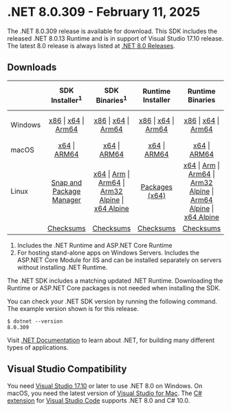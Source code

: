 # .NET 8.0.309 - February 11, 2025

The .NET 8.0.309 release is available for download. This SDK includes the released .NET 8.0.13 Runtime and is in support of Visual Studio 17.10 release. The latest 8.0 release is always listed at [.NET 8.0 Releases](../README.md).

## Downloads

|           | SDK Installer<sup>1</sup>                        | SDK Binaries<sup>1</sup>                 | Runtime Installer                                        | Runtime Binaries                                 | ASP.NET Core Runtime           |Windows Desktop Runtime          |
| --------- | :------------------------------------------:     | :----------------------:                 | :---------------------------:                            | :-------------------------:                      | :-----------------:            | :-----------------:            |
| Windows   | [x86][dotnet-sdk-win-x86.exe] \| [x64][dotnet-sdk-win-x64.exe] \| [Arm64][dotnet-sdk-win-arm64.exe] | [x86][dotnet-sdk-win-x86.zip] \| [x64][dotnet-sdk-win-x64.zip] \|  [Arm64][dotnet-sdk-win-arm64.zip] | [x86][dotnet-runtime-win-x86.exe] \| [x64][dotnet-runtime-win-x64.exe] \| [Arm64][dotnet-runtime-win-arm64.exe] | [x86][dotnet-runtime-win-x86.zip] \| [x64][dotnet-runtime-win-x64.zip] \| [Arm64][dotnet-runtime-win-arm64.zip] | [x86][aspnetcore-runtime-win-x86.exe] \| [x64][aspnetcore-runtime-win-x64.exe] \|<br/> [Hosting Bundle][dotnet-hosting-win.exe]<sup>2</sup> | [x86][windowsdesktop-runtime-win-x86.exe] \| [x64][windowsdesktop-runtime-win-x64.exe] \| [Arm64][windowsdesktop-runtime-win-arm64.exe] |
| macOS     | [x64][dotnet-sdk-osx-x64.pkg] \| [ARM64][dotnet-sdk-osx-arm64.pkg] | [x64][dotnet-sdk-osx-x64.tar.gz] \| [ARM64][dotnet-sdk-osx-arm64.tar.gz]  | [x64][dotnet-runtime-osx-x64.pkg] \| [ARM64][dotnet-runtime-osx-arm64.pkg] | [x64][dotnet-runtime-osx-x64.tar.gz] \| [ARM64][dotnet-runtime-osx-arm64.tar.gz]| [x64][aspnetcore-runtime-osx-x64.tar.gz] \| [ARM64][aspnetcore-runtime-osx-arm64.tar.gz] | - |<sup>1</sup>
| Linux     |  [Snap and Package Manager](../install-linux.md)  | [x64][dotnet-sdk-linux-x64.tar.gz] \| [Arm][dotnet-sdk-linux-arm.tar.gz]  \| [Arm64][dotnet-sdk-linux-arm64.tar.gz] \| [Arm32 Alpine][dotnet-sdk-linux-musl-arm.tar.gz]  \| [x64 Alpine][dotnet-sdk-linux-musl-x64.tar.gz] | [Packages (x64)][linux-packages] | [x64][dotnet-runtime-linux-x64.tar.gz] \| [Arm][dotnet-runtime-linux-arm.tar.gz] \| [Arm64][dotnet-runtime-linux-arm64.tar.gz] \| [Arm32 Alpine][dotnet-runtime-linux-musl-arm.tar.gz] \| [Arm64 Alpine][dotnet-runtime-linux-musl-arm64.tar.gz] \| [x64 Alpine][dotnet-runtime-linux-musl-x64.tar.gz]  | [x64][aspnetcore-runtime-linux-x64.tar.gz]<sup>1</sup>  \| [Arm][aspnetcore-runtime-linux-arm.tar.gz]<sup>1</sup> \| [Arm64][aspnetcore-runtime-linux-arm64.tar.gz]<sup>1</sup> \| [x64 Alpine][aspnetcore-runtime-linux-musl-x64.tar.gz] | - | <sup>1</sup> |
|  | [Checksums][checksums-sdk]                             | [Checksums][checksums-sdk]                                      | [Checksums][checksums-runtime]                             | [Checksums][checksums-runtime]  | [Checksums][checksums-runtime]  | [Checksums][checksums-runtime]

1. Includes the .NET Runtime and ASP.NET Core Runtime
2. For hosting stand-alone apps on Windows Servers. Includes the ASP.NET Core Module for IIS and can be installed separately on servers without installing .NET Runtime.

The .NET SDK includes a matching updated .NET Runtime. Downloading the Runtime or ASP.NET Core packages is not needed when installing the SDK.

You can check your .NET SDK version by running the following command. The example version shown is for this release.

```console
$ dotnet --version
8.0.309
```
Visit [.NET Documentation](https://learn.microsoft.com/dotnet/) to learn about .NET, for building many different types of applications.

## Visual Studio Compatibility

You need [Visual Studio 17.10](https://visualstudio.microsoft.com) or later to use .NET 8.0 on Windows. On macOS, you need the latest version of [Visual Studio for Mac](https://visualstudio.microsoft.com/vs/mac/). The [C# extension](https://code.visualstudio.com/docs/languages/dotnet) for [Visual Studio Code](https://code.visualstudio.com/) supports .NET 8.0 and C# 10.0.

[blob-runtime]: https://builds.dotnet.microsoft.com/dotnet/Runtime/
[blob-sdk]: https://builds.dotnet.microsoft.com/dotnet/Sdk/
[release-notes]: 8.0.309.md

[checksums-runtime]: https://builds.dotnet.microsoft.com/dotnet/checksums/8.0.13-sha.txt
[checksums-sdk]: https://builds.dotnet.microsoft.com/dotnet/checksums/8.0.13-sha.txt

[linux-install]: https://learn.microsoft.com/dotnet/core/install/linux
[dotnet-blog]:  https://devblogs.microsoft.com/dotnet/january-2025-updates/
[aspnet-blog]: https://devblogs.microsoft.com/dotnet/announcing-asp-net-core-in-net-8/
[maui-blog]: https://devblogs.microsoft.com/dotnet/update-on-dotnet-maui/

[linux-packages]: ../install-linux.md

[//]: # ( Runtime 8.0.13)
[dotnet-runtime-linux-arm.tar.gz]: https://download.visualstudio.microsoft.com/download/pr/e42f6ab0-c3df-46db-83dc-47205f5cb6fd/0c1cf07866e0674a18748cfed2b747b2/dotnet-runtime-8.0.13-linux-arm.tar.gz
[dotnet-runtime-linux-arm64.tar.gz]: https://download.visualstudio.microsoft.com/download/pr/7613adb2-d77c-40ac-b9b4-28f0f571489c/0943d0483052418201c63456b52a1908/dotnet-runtime-8.0.13-linux-arm64.tar.gz
[dotnet-runtime-linux-musl-arm.tar.gz]: https://download.visualstudio.microsoft.com/download/pr/2a7efa56-7d1d-4fe5-9913-bebde112ff7a/959441c7558e14cf628c30ceee03dda4/dotnet-runtime-8.0.13-linux-musl-arm.tar.gz
[dotnet-runtime-linux-musl-arm64.tar.gz]: https://download.visualstudio.microsoft.com/download/pr/88255cf7-e65f-4fa7-b9ca-5d4ce68ad28c/4f0cd54be0d4c52ada9c105e8641c434/dotnet-runtime-8.0.13-linux-musl-arm64.tar.gz
[dotnet-runtime-linux-musl-x64.tar.gz]: https://download.visualstudio.microsoft.com/download/pr/c02c39f9-a695-4924-ab27-e1935b9f1bb0/860d07a99820abb189489d8e340e01b9/dotnet-runtime-8.0.13-linux-musl-x64.tar.gz
[dotnet-runtime-linux-x64.tar.gz]: https://download.visualstudio.microsoft.com/download/pr/d26516b7-7049-4c18-974c-467190461f3a/667fb6101ef1f43f624e175b49f8ab49/dotnet-runtime-8.0.13-linux-x64.tar.gz
[dotnet-runtime-osx-arm64.pkg]: https://download.visualstudio.microsoft.com/download/pr/f6dd7afb-1dbc-4beb-8547-e27af38044be/5861971ab747d6b30abf5019e656b1f0/dotnet-runtime-8.0.13-osx-arm64.pkg
[dotnet-runtime-osx-arm64.tar.gz]: https://download.visualstudio.microsoft.com/download/pr/dd971173-c30c-4fdc-aaec-015aa6a5e149/dee0d19d43982cdf456a7ab9aec99094/dotnet-runtime-8.0.13-osx-arm64.tar.gz
[dotnet-runtime-osx-x64.pkg]: https://download.visualstudio.microsoft.com/download/pr/e05dfbc0-8108-4d18-8b7d-4ada4c130f55/2cd93e620e5b0fe41689070675e3d0c1/dotnet-runtime-8.0.13-osx-x64.pkg
[dotnet-runtime-osx-x64.tar.gz]: https://download.visualstudio.microsoft.com/download/pr/0803f323-5b8a-4891-be36-731d42760b4f/13078be8c22cc327924445a898e74995/dotnet-runtime-8.0.13-osx-x64.tar.gz
[dotnet-runtime-win-arm64.exe]: https://download.visualstudio.microsoft.com/download/pr/ac82bc95-f188-45e1-b85a-ad86832e2969/1a21554a226a4f669a2d5a11a38624c2/dotnet-runtime-8.0.13-win-arm64.exe
[dotnet-runtime-win-arm64.zip]: https://download.visualstudio.microsoft.com/download/pr/97d6132f-e43d-4285-b9aa-9ef2b91e105d/c8b98d2b49da117024db0112df1ed90a/dotnet-runtime-8.0.13-win-arm64.zip
[dotnet-runtime-win-x64.exe]: https://download.visualstudio.microsoft.com/download/pr/9c2068f2-dd3e-46cb-a88d-3c2d35b5181f/9ce26210851b0720c5382c6cd056b126/dotnet-runtime-8.0.13-win-x64.exe
[dotnet-runtime-win-x64.zip]: https://download.visualstudio.microsoft.com/download/pr/df1af785-8a0e-426d-8223-78c342215a98/9ab0b3c65e3522788623573d24c94a0d/dotnet-runtime-8.0.13-win-x64.zip
[dotnet-runtime-win-x86.exe]: https://download.visualstudio.microsoft.com/download/pr/5bac19ad-0711-4eba-a5a3-5e818c5f2fdf/cdec118c18b8457fe4d3ff918f78b4bd/dotnet-runtime-8.0.13-win-x86.exe
[dotnet-runtime-win-x86.zip]: https://download.visualstudio.microsoft.com/download/pr/fedb6691-678b-48a6-bcd7-dba54847d5d5/e07a041352e4f8f38085e35883139d00/dotnet-runtime-8.0.13-win-x86.zip

[//]: # ( WindowsDesktop 8.0.13)
[windowsdesktop-runtime-win-arm64.exe]: https://download.visualstudio.microsoft.com/download/pr/7468483d-b69c-4ff8-b900-e046f3a73e8d/fce0ba9123be8a4cc10ed1c73af09ae6/windowsdesktop-runtime-8.0.13-win-arm64.exe
[windowsdesktop-runtime-win-arm64.zip]: https://download.visualstudio.microsoft.com/download/pr/69ba92d7-f693-4fac-a4cf-39cdd9f09a72/52c3b8510a7c3f2f5a1a2711319f0df5/windowsdesktop-runtime-8.0.13-win-arm64.zip
[windowsdesktop-runtime-win-x64.exe]: https://download.visualstudio.microsoft.com/download/pr/fc8c9dea-8180-4dad-bf1b-5f229cf47477/c3f0536639ab40f1470b6bad5e1b95b8/windowsdesktop-runtime-8.0.13-win-x64.exe
[windowsdesktop-runtime-win-x64.zip]: https://download.visualstudio.microsoft.com/download/pr/89dbb1e1-6101-4653-995e-afa519628868/c3a1aabd30f140703fed9457fbe688dd/windowsdesktop-runtime-8.0.13-win-x64.zip
[windowsdesktop-runtime-win-x86.exe]: https://download.visualstudio.microsoft.com/download/pr/b1827c52-ec83-4b3e-8d24-f321276bcdea/812e8d5871111cdc02cc82209c7d45fd/windowsdesktop-runtime-8.0.13-win-x86.exe
[windowsdesktop-runtime-win-x86.zip]: https://download.visualstudio.microsoft.com/download/pr/0b1a6f72-3e50-4af8-9297-20fded5a449e/a65a86903ed96c8e9ac80ad091412457/windowsdesktop-runtime-8.0.13-win-x86.zip

[//]: # ( ASP 8.0.13)
[aspnetcore-runtime-linux-arm.tar.gz]: https://download.visualstudio.microsoft.com/download/pr/2c764efa-2f8b-44d1-9308-87dcafaeff2f/cd8f6383aa8adb1dd9493520b57f08ef/aspnetcore-runtime-8.0.13-linux-arm.tar.gz
[aspnetcore-runtime-linux-arm64.tar.gz]: https://download.visualstudio.microsoft.com/download/pr/3167f98c-e2ef-4d19-bd00-178c27ed7f3d/8f9eb25b9899009f11ae837612b52c0e/aspnetcore-runtime-8.0.13-linux-arm64.tar.gz
[aspnetcore-runtime-linux-musl-arm.tar.gz]: https://download.visualstudio.microsoft.com/download/pr/d0f6f5ae-d965-4836-a1cc-97e382e9e919/9bbf8231f856157d4538180e92f24b53/aspnetcore-runtime-8.0.13-linux-musl-arm.tar.gz
[aspnetcore-runtime-linux-musl-arm64.tar.gz]: https://download.visualstudio.microsoft.com/download/pr/9f700310-0300-4863-aa9b-469020d64bfb/025c0192fbc5ff3fab066ecba8cd76c1/aspnetcore-runtime-8.0.13-linux-musl-arm64.tar.gz
[aspnetcore-runtime-linux-musl-x64.tar.gz]: https://download.visualstudio.microsoft.com/download/pr/e3b6a163-097f-4fc4-9ac4-3e42f5d98a69/8ca03a327bd2dcb6b55ac066b54b99a0/aspnetcore-runtime-8.0.13-linux-musl-x64.tar.gz
[aspnetcore-runtime-linux-x64.tar.gz]: https://download.visualstudio.microsoft.com/download/pr/2115caf0-c47f-448a-8ad6-107a742d2b9e/52036588ffe8f8abd87a3d033fd93b67/aspnetcore-runtime-8.0.13-linux-x64.tar.gz
[aspnetcore-runtime-osx-arm64.tar.gz]: https://download.visualstudio.microsoft.com/download/pr/a91349c2-bbe8-4a89-a5c1-bf42b6916fed/9d25c6514ce8983ea8fd494ef8491bfe/aspnetcore-runtime-8.0.13-osx-arm64.tar.gz
[aspnetcore-runtime-osx-x64.tar.gz]: https://download.visualstudio.microsoft.com/download/pr/08747374-3c8d-4ff8-9ccd-76428ede4b69/d09395b7026ad4825c0fa73342f98a42/aspnetcore-runtime-8.0.13-osx-x64.tar.gz
[aspnetcore-runtime-win-arm64.exe]: https://download.visualstudio.microsoft.com/download/pr/92b982a8-79d9-4904-aa1b-b856639f4ee2/7d0961aea2ad6f24198a7eac14563bcf/aspnetcore-runtime-8.0.13-win-arm64.exe
[aspnetcore-runtime-win-arm64.zip]: https://download.visualstudio.microsoft.com/download/pr/c87a0183-6bdd-4917-9166-cf84bd04a858/8bca76c0e892e0608c4c0ba73e152d3d/aspnetcore-runtime-8.0.13-win-arm64.zip
[aspnetcore-runtime-win-x64.exe]: https://download.visualstudio.microsoft.com/download/pr/86b8931f-09f6-4fce-b546-8139350da0c4/d6a5f16bcf81e0b5e9a733b892b1240f/aspnetcore-runtime-8.0.13-win-x64.exe
[aspnetcore-runtime-win-x64.zip]: https://download.visualstudio.microsoft.com/download/pr/e5ec0f74-2b3f-469f-8209-01f2996a2060/c4a9f1cbceed5192127f0937575d3abe/aspnetcore-runtime-8.0.13-win-x64.zip
[aspnetcore-runtime-win-x86.exe]: https://download.visualstudio.microsoft.com/download/pr/b11da59f-561b-466b-bfa8-d2dfc9b5bf48/f8dce6a44fd7be61ff97fe4949e57015/aspnetcore-runtime-8.0.13-win-x86.exe
[aspnetcore-runtime-win-x86.zip]: https://download.visualstudio.microsoft.com/download/pr/8e2c76b4-db1b-405b-a836-4e6e1d9f8ec6/852db2ad61fb7c6a7ae6162192bc6ceb/aspnetcore-runtime-8.0.13-win-x86.zip
[aspnetcore-runtime-composite-linux-arm.tar.gz]: https://download.visualstudio.microsoft.com/download/pr/3f729319-da60-4454-b45a-0583dae3dcae/d3a0be7e9e69a8130cc38c88ccaee4e7/aspnetcore-runtime-composite-8.0.13-linux-arm.tar.gz
[aspnetcore-runtime-composite-linux-arm64.tar.gz]: https://download.visualstudio.microsoft.com/download/pr/d67307cc-db2b-43ba-9d96-e9b253595620/c4731c9d56a3bf30cbed3f350016c246/aspnetcore-runtime-composite-8.0.13-linux-arm64.tar.gz
[aspnetcore-runtime-composite-linux-musl-arm.tar.gz]: https://download.visualstudio.microsoft.com/download/pr/7dac2fa8-7b42-4ad6-8078-3ad7960e82e5/b2ad34c7ab7269953dcf390c399c3445/aspnetcore-runtime-composite-8.0.13-linux-musl-arm.tar.gz
[aspnetcore-runtime-composite-linux-musl-arm64.tar.gz]: https://download.visualstudio.microsoft.com/download/pr/a0cc5543-d38c-4fbe-8e62-b55578a2143f/be3c763db2fb609ef88ac52159a3c625/aspnetcore-runtime-composite-8.0.13-linux-musl-arm64.tar.gz
[aspnetcore-runtime-composite-linux-musl-x64.tar.gz]: https://download.visualstudio.microsoft.com/download/pr/d836580e-ff79-41c5-a934-924bc415a789/5229f1918c50f2d1f514271cf018e062/aspnetcore-runtime-composite-8.0.13-linux-musl-x64.tar.gz
[aspnetcore-runtime-composite-linux-x64.tar.gz]: https://download.visualstudio.microsoft.com/download/pr/14e69fb1-b3aa-4ff0-b8e7-e6d8d0c5d9a6/e0d00e82d91cf1e24f46c0760cf58736/aspnetcore-runtime-composite-8.0.13-linux-x64.tar.gz
[dotnet-hosting-win.exe]: https://download.visualstudio.microsoft.com/download/pr/0f847bc4-a961-4905-b1c2-93ebcff6604d/2b84b548511efc82dc679e9bed6bbf9b/dotnet-hosting-8.0.13-win.exe

[//]: # ( SDK 8.0.309)
[dotnet-sdk-linux-arm.tar.gz]: https://download.visualstudio.microsoft.com/download/pr/099e0b19-f77d-4d12-beab-83aa92307726/daa887cc504b1faea56de7a422bd6be1/dotnet-sdk-8.0.309-linux-arm.tar.gz
[dotnet-sdk-linux-arm64.tar.gz]: https://download.visualstudio.microsoft.com/download/pr/bce5ec8b-ca1b-4186-b059-82dbc61d3482/64f97623037cd1975e06be3304f64e4e/dotnet-sdk-8.0.309-linux-arm64.tar.gz
[dotnet-sdk-linux-musl-arm.tar.gz]: https://download.visualstudio.microsoft.com/download/pr/72f58242-4dd9-4e83-a251-dd331bf84895/724c31f93ccb5468646c0596846abeec/dotnet-sdk-8.0.309-linux-musl-arm.tar.gz
[dotnet-sdk-linux-musl-arm64.tar.gz]: https://download.visualstudio.microsoft.com/download/pr/b43c92c1-69da-4ec2-8f31-2c214e1e19dd/69d274a6bc86ed72f7191726918377f3/dotnet-sdk-8.0.309-linux-musl-arm64.tar.gz
[dotnet-sdk-linux-musl-x64.tar.gz]: https://download.visualstudio.microsoft.com/download/pr/de135166-9d03-40d8-9890-bcc49686d2e5/52222baa4072cd556802523cff3fc3d7/dotnet-sdk-8.0.309-linux-musl-x64.tar.gz
[dotnet-sdk-linux-x64.tar.gz]: https://download.visualstudio.microsoft.com/download/pr/54c4141f-ffd9-4492-b224-50edbb478d50/5a9a16cb9918e3035a788f4f294225db/dotnet-sdk-8.0.309-linux-x64.tar.gz
[dotnet-sdk-osx-arm64.pkg]: https://download.visualstudio.microsoft.com/download/pr/0aa1134d-cfae-4529-8c65-d487f7cf412f/e9a0c53efd8d3bb52bd807d1147239a6/dotnet-sdk-8.0.309-osx-arm64.pkg
[dotnet-sdk-osx-arm64.tar.gz]: https://download.visualstudio.microsoft.com/download/pr/3770f177-a18b-4ecf-a596-280060759ab8/1bdf94195662387d2d0fc4c90b5909c7/dotnet-sdk-8.0.309-osx-arm64.tar.gz
[dotnet-sdk-osx-x64.pkg]: https://download.visualstudio.microsoft.com/download/pr/6ae980df-4218-4fed-b890-de81263cd46c/dd56e956e5ae74e7bb25535e05029e1c/dotnet-sdk-8.0.309-osx-x64.pkg
[dotnet-sdk-osx-x64.tar.gz]: https://download.visualstudio.microsoft.com/download/pr/a17ba63e-bf54-4591-996e-d74d5e1138bc/343b525bc3bc5d3be10025136afc2e47/dotnet-sdk-8.0.309-osx-x64.tar.gz
[dotnet-sdk-win-arm64.exe]: https://download.visualstudio.microsoft.com/download/pr/d9f68662-b22b-439b-beb3-1efed6b20e94/1a29c4cd96f95aa16d39bbceb890da4f/dotnet-sdk-8.0.309-win-arm64.exe
[dotnet-sdk-win-arm64.zip]: https://download.visualstudio.microsoft.com/download/pr/19a39860-8c99-473e-b9ea-c0476ffa67b2/6fc98cbd24a3c851865e1ea1f41b4e06/dotnet-sdk-8.0.309-win-arm64.zip
[dotnet-sdk-win-x64.exe]: https://download.visualstudio.microsoft.com/download/pr/7b05a559-89e3-405d-8828-069fcfda286e/8b90f27ea6dd948f8b87e0fbab779b01/dotnet-sdk-8.0.309-win-x64.exe
[dotnet-sdk-win-x64.zip]: https://download.visualstudio.microsoft.com/download/pr/0c0ab52d-7623-4ed3-921b-92647e43e2d0/f93edcecda826060168b9f4f8b95def3/dotnet-sdk-8.0.309-win-x64.zip
[dotnet-sdk-win-x86.exe]: https://download.visualstudio.microsoft.com/download/pr/ac2e19bb-9978-4010-912b-f7f4774c1d03/df8853243a7228cf6dc8bef2ba67ff8e/dotnet-sdk-8.0.309-win-x86.exe
[dotnet-sdk-win-x86.zip]: https://download.visualstudio.microsoft.com/download/pr/4205b4db-81ff-4e23-a031-549d9caabedf/26286bf5ad6bb76b3ac2eb96ee9724ba/dotnet-sdk-8.0.309-win-x86.zip
